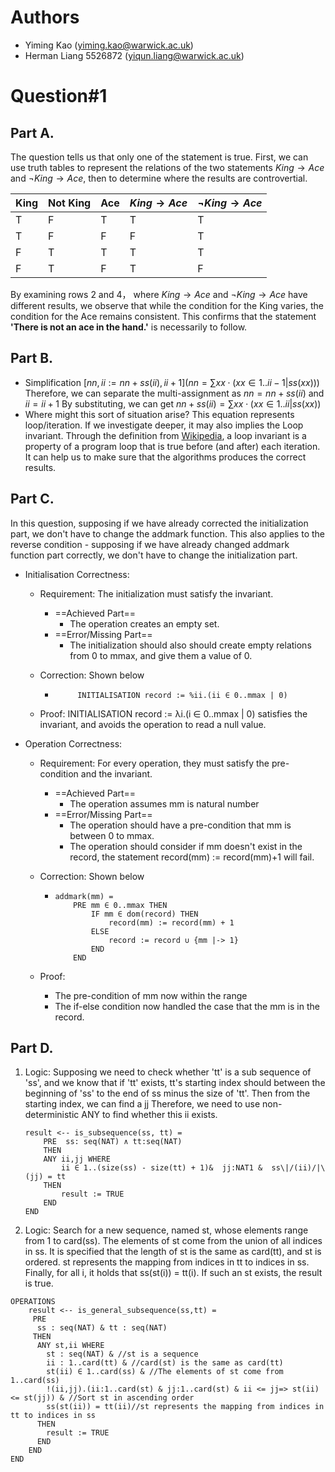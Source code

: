 
# Authors
- Yiming Kao (yiming.kao@warwick.ac.uk)
- Herman Liang 5526872 (yiqun.liang@warwick.ac.uk)
# Question#1
## Part A.
The question tells us that only one of the statement is true. 
First, we can use truth tables to  represent the relations of the two statements $King \rightarrow Ace$ and $¬King \rightarrow Ace$, then to determine where the results are controvertial. 

| King | Not King| Ace | $King \rightarrow Ace$ | $¬King \rightarrow Ace$ |
|---|---|---|-------|-------|
| T |F  | T | T     | T     |
| T |F  | F | F     | T     |
| F |T  | T | T     | T     |
| F |T  | F | T     | F     |

By examining rows 2 and 4， where $King \rightarrow Ace$ and $¬King \rightarrow Ace$ have different results, we observe that while the condition for the King varies, the condition for the Ace remains consistent. This confirms that the statement **'There is not an ace in the hand.'** is necessarily to follow. 

## Part B.
- Simplification
$[nn, ii := nn + ss(ii), ii + 1](nn = \sum xx \cdot (xx \in 1 . . ii − 1 | ss(xx )))$
Therefore, we can separate the multi-assignment as $nn = nn + ss(ii)$ and $ii = ii + 1$
By substituting, we can get $nn+ss(ii) = \sum xx \cdot (xx \in 1..ii|ss(xx))$
- Where might this sort of situation arise?
This equation represents loop/iteration. If we investigate deeper, it may also implies the Loop invariant. Through the definition from [Wikipedia](https://en.wikipedia.org/wiki/Loop_invariant#:~:text=In%20computer%20science%2C%20a%20loop,the%20effect%20of%20a%20loop.), a loop invariant is a property of a program loop that is true before (and after) each iteration. It can help us to make sure that the algorithms produces the correct results. 


## Part C.
In this question, supposing if we have already corrected the initialization part, we don't have to change the addmark function. This also applies to the reverse condition - supposing if we have already changed addmark function part correctly, we don't have to change the initialization part. 
- Initialisation Correctness:
    - Requirement: The initialization must satisfy the invariant.
        - ==Achieved Part==
            - The operation creates an empty set.
        - ==Error/Missing Part==
            - The initialization should also should create empty relations from 0 to mmax, and give them a value of 0. 
    - Correction: Shown below

        
        -   ```
                 INITIALISATION record := %ii.(ii ∈ 0..mmax | 0)
            ```
    - Proof: INITIALISATION record := λi.(i ∈ 0..mmax | 0) satisfies the invariant, and avoids the operation to read a null value. 
- Operation Correctness:
    - Requirement: For every operation, they must satisfy the pre-condition and the invariant. 
        - ==Achieved Part==
            - The operation assumes mm is natural number
        - ==Error/Missing Part==
            - The operation should have a pre-condition that mm is between 0 to mmax. 
            - The operation should consider if mm doesn't exist in the record, the statement record(mm) := record(mm)+1 will fail. 
    - Correction: Shown below

        
        -   ```
            addmark(mm) =
                PRE mm ∈ 0..mmax THEN
                    IF mm ∈ dom(record) THEN
                        record(mm) := record(mm) + 1
                    ELSE
                        record := record ∪ {mm |-> 1}
                    END
                END
            ```
    - Proof: 
        - The pre-condition of mm now within the range
        - The if-else condition now handled the case that the mm is in the record. 
        
## Part D.
1. Logic: Supposing we need to check whether 'tt' is a sub sequence of 'ss', and we know that if 'tt' exists, tt's starting index should between the beginning of 'ss' to the end of ss minus the size of 'tt'. Then from the starting index, we can find a jj Therefore, we need to use non-deterministic ANY to find whether this ii exists. 
    ```
    result <-- is_subsequence(ss, tt) = 
        PRE  ss: seq(NAT) ∧ tt:seq(NAT)
        THEN
        ANY ii,jj WHERE
            ii ∈ 1..(size(ss) - size(tt) + 1)&  jj:NAT1 &  ss\|/(ii)/|\(jj) = tt
        THEN
            result := TRUE
        END
    END  
    ```
2. Logic: Search for a new sequence, named st, whose elements range from 1 to card(ss). The elements of st come from the union of all indices in ss. It is specified that the length of st is the same as card(tt), and st is ordered. st represents the mapping from indices in tt to indices in ss. Finally, for all i, it holds that ss(st(i)) = tt(i). If such an st exists, the result is true.

```
OPERATIONS  
    result <-- is_general_subsequence(ss,tt) =   
     PRE
      ss : seq(NAT) & tt : seq(NAT)
     THEN
      ANY st,ii WHERE
        st : seq(NAT) & //st is a sequence
        ii : 1..card(tt) & //card(st) is the same as card(tt)
        st(ii) ∈ 1..card(ss) & //The elements of st come from 1..card(ss)
        !(ii,jj).(ii:1..card(st) & jj:1..card(st) & ii <= jj=> st(ii)<= st(jj)) & //Sort st in ascending order
        ss(st(ii)) = tt(ii)//st represents the mapping from indices in tt to indices in ss
      THEN
        result := TRUE
      END
    END
END